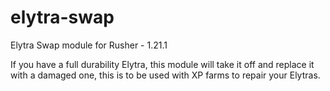 # elytra-swap
Elytra Swap module for Rusher - 1.21.1

If you have a full durability Elytra, this module will take it off and replace it with a damaged one, this is to be used with XP farms to repair your Elytras.
